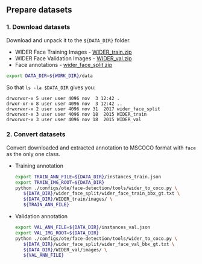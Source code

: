 ## Prepare datasets

### 1. Download datasets

Download and unpack it to the `${DATA_DIR}` folder.

- WIDER Face Training Images - [WIDER_train.zip](https://drive.google.com/file/d/0B6eKvaijfFUDQUUwd21EckhUbWs/view?usp=sharing)
- WIDER Face Validation Images - [WIDER_val.zip](https://drive.google.com/file/d/0B6eKvaijfFUDd3dIRmpvSk8tLUk/view?usp=sharing)
- Face annotations - [wider_face_split.zip](http://mmlab.ie.cuhk.edu.hk/projects/WIDERFace/support/bbx_annotation/wider_face_split.zip)

```bash
export DATA_DIR=${WORK_DIR}/data
```

So that `ls -la $DATA_DIR` gives you:

```
drwxrwxr-x 5 user user 4096 nov  3 12:42 .
drwxr-xr-x 8 user user 4096 nov  3 12:42 ..
drwxrwxr-x 2 user user 4096 nov 31  2017 wider_face_split
drwxrwxr-x 3 user user 4096 nov 18  2015 WIDER_train
drwxrwxr-x 3 user user 4096 nov 18  2015 WIDER_val
```

### 2. Convert datasets

Convert downloaded and extracted annotation to MSCOCO format with `face` as the only one class.

- Training annotation

  ```bash
  export TRAIN_ANN_FILE=${DATA_DIR}/instances_train.json
  export TRAIN_IMG_ROOT=${DATA_DIR}
  python ./configs/ote/face-detection/tools/wider_to_coco.py \
     ${DATA_DIR}/wider_face_split/wider_face_train_bbx_gt.txt \
     ${DATA_DIR}/WIDER_train/images/ \
     ${TRAIN_ANN_FILE}
  ```

- Validation annotation

  ```bash
  export VAL_ANN_FILE=${DATA_DIR}/instances_val.json
  export VAL_IMG_ROOT=${DATA_DIR}
  python ./configs/ote/face-detection/tools/wider_to_coco.py \
     ${DATA_DIR}/wider_face_split/wider_face_val_bbx_gt.txt \
     ${DATA_DIR}/WIDER_val/images/ \
     ${VAL_ANN_FILE}
  ```
